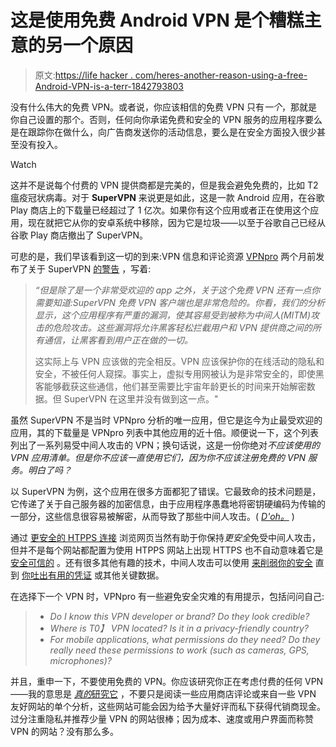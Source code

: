 # 这是使用免费 Android VPN 是个糟糕主意的另一个原因

> 原文:[https://life hacker . com/heres-another-reason-using-a-free-Android-VPN-is-a-terr-1842793803](https://lifehacker.com/heres-another-reason-using-a-free-android-vpn-is-a-terr-1842793803)

没有什么伟大的免费 VPN。或者说，你应该相信的免费 VPN 只有*一个*，那就是你自己设置的那个。否则，任何向你承诺免费和安全的 VPN 服务的应用程序要么是在跟踪你在做什么，向广告商发送你的活动信息，要么是在安全方面投入很少甚至没有投入。

Watch

这并不是说每个付费的 VPN 提供商都是完美的，但是我会避免免费的，比如 T2 瘟疫冠状病毒。对于 **SuperVPN** 来说更是如此，这是一款 Android 应用，在谷歌 Play 商店上的下载量已经超过了 1 亿次。如果你有这个应用或者正在使用这个应用，现在就把它从你的安卓系统中移除，因为它是垃圾——以至于谷歌自己已经从谷歌 Play 商店撤出了 SuperVPN。

可悲的是，我们早该看到这一切的到来:VPN 信息和评论资源 [VPNpro](https://vpnpro.com/) 两个月前发布了关于 SuperVPN [的警告](https://vpnpro.com/blog/major-vulnerabilities-found-in-top-free-vpn-apps/) ，写着:

> *“但是除了是一个非常受欢迎的 app 之外，关于这个免费 VPN 还有一点你需要知道:SuperVPN 免费 VPN 客户端也是非常危险的。你看，我们的分析显示，这个应用程序有严重的漏洞，使其容易受到被称为中间人(MITM)攻击的危险攻击。这些漏洞将允许黑客轻松拦截用户和 VPN 提供商之间的所有通信，让黑客看到用户正在做的一切。*
> 
> 这实际上与 VPN 应该做的完全相反。VPN 应该保护你的在线活动的隐私和安全，不被任何人窥探。事实上，虚拟专用网被认为是非常安全的，即使黑客能够截获这些通信，他们甚至需要比宇宙年龄更长的时间来开始解密数据。但 SuperVPN 在这里并没有做到这一点。"

虽然 SuperVPN 不是当时 VPNpro 分析的唯一应用，但它是迄今为止最受欢迎的应用，其的下载量是 VPNpro 列表中其他应用的近十倍。顺便说一下，这个列表列出了一系列易受中间人攻击的 VPN；换句话说，这是一份你绝对*不应该使用的 VPN 应用清单。但是你不应该一直使用它们，因为你不应该注册免费的 VPN 服务。明白了吗？*

以 SuperVPN 为例，这个应用在很多方面都犯了错误。它最致命的技术问题是，它传递了关于自己服务器的加密信息，由于应用程序愚蠢地将密钥硬编码为传输的一部分，这些信息很容易被解密，从而导致了那些中间人攻击。( [*D'oh。*](https://www.youtube.com/watch?v=UGiJOHDJEss) )

通过 [更安全的 HTPPS 连接](https://www.thesslstore.com/blog/man-in-the-middle-attack-2/) 浏览网页当然有助于你保持*更安全*免受中间人攻击，但并不是每个网站都配置为使用 HTPPS 网站上出现 HTTPS 也不自动意味着它是 [安全可信的](https://krebsonsecurity.com/2020/03/us-government-sites-give-bad-security-advice/) 。还有很多其他有趣的技术，中间人攻击可以使用 [来削弱你的安全](https://www.rapid7.com/fundamentals/man-in-the-middle-attacks/) 直到 [你吐出有用的凭证](https://securityboulevard.com/2019/11/what-are-man-in-the-middle-mitm-attacks/) 或其他关键数据。

在选择下一个 VPN 时，VPNpro 有一些避免安全灾难的有用提示，包括问问自己:

> *   *Do I know this VPN developer or brand? Do they look credible?*
> *   *Where is T0】 VPN located? Is it in a privacy-friendly country?*
> *   *For mobile applications, what permissions do they need? Do they really need these permissions to work (such as cameras, GPS, microphones)?*

并且，重申一下，不要使用免费的 VPN。你应该研究你正在考虑付费的任何 VPN——我的意思是 [*真的*研究它](https://lifehacker.com/how-to-choose-a-vpn-1831320407) ，不要只是阅读一些应用商店评论或来自一些 VPN 友好网站的单个分析，这些网站可能会因为给予大量好评而私下获得代销商现金。过分注重隐私并推荐少量 VPN 的网站很棒；因为成本、速度或用户界面而称赞 VPN 的网站？没有那么多。